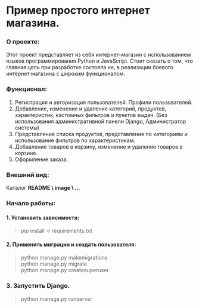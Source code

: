 # Пример простого интернет магазина.

### О проекте:
Этот проект представляет из себя интернет-магазин с использованием языков программирования Python и JavaScript.
Стоит сказать о том, что главная цель при разработке состояла не, 
в реализации боевого интернет магазина с широким функционалом.

### Функционал:
1. Регистрация и авторизация пользователей. Профили пользователей.
2. Добавление, изменение и удаление категорий, продуктов, характеристик, кастомных фильтров и пунктов выдач.
   (Без использования административной панели Django, Администратор системы)
3. Представление списка продуктов, представление по категориям и использование фильтров по характеристикам.
4. Добавление товаров в корзину, изменение и удаление товаров в корзине.
5. Оформление заказа.

### Внешний вид:
Каталог <b>README \ image \ ...</b>

### Начало работы:
#### 1. Установить зависимости:
>pip install -r requirements.txt
#### 2. Применить миграции и создать пользователя:
> python manage.py makemigrations \
> python manage.py migrate \
> python manage.py createsuperuser
### 3. Запустить Django.
> python manage.py runserver